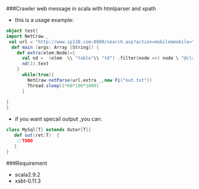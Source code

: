 ###Crawler web message in scala with htmlparser and xpath

* this is a usage example:

```scala
object test{
import NetCraw._
 val url = "http://www.ip138.com:8080/search.asp?action=mobile&mobile="
  def main (args: Array [String]) {
    def extra(elem:Node)={
      val nd =  (elem  \\ "table"\\ "td") .filter{node =>( node \ "@class").text=="tdc2"}
      nd(1).text
    } 
      while(true){
        NetCraw.netParse(url,extra _,new Fi("out.txt"))
        Thread.sleep(1*60*100*1000)
      } 
      
}
}

```
* if you want specail output ,you can:

```scala
class MySql[T] extends Outer[T]{
   def out(ret:T)  {
    //TODO
   }
}

```

###Requirement
* scala2.9.2
* xsbt-0.11.3

